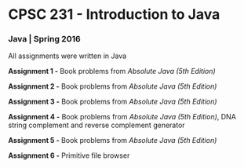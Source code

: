 # CPSC 231 - Introduction to Java
### Java | Spring 2016

All assignments were written in Java

__Assignment 1 -__ Book problems from _Absolute Java (5th Edition)_

__Assignment 2 -__ Book problems from _Absolute Java (5th Edition)_

__Assignment 3 -__ Book problems from _Absolute Java (5th Edition)_

__Assignment 4 -__ Book problems from _Absolute Java (5th Edition)_, DNA string complement and reverse complement generator

__Assignment 5 -__ Book problems from _Absolute Java (5th Edition)_

__Assignment 6 -__ Primitive file browser
